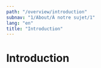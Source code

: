```yaml
---
path: "/overview/introduction"
subnav: "1/About/À notre sujet/1"
lang: "en"
title: "Introduction"
---
```

# Introduction

